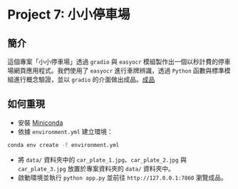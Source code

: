 # Project 7: 小小停車場

## 簡介
這個專案「小小停車場」透過 `gradio` 與 `easyocr` 模組製作出一個以秒計費的停車場網頁應用程式。我們使用了 `easyocr` 進行車牌辨識，透過 `Python` 函數與標準模組進行概念驗證，並以 `gradio` 的介面做出成品。[成品](https://huggingface.co/spaces/ryanlei309/parking_lot)

## 如何重現

- 安裝 [Miniconda](https://docs.anaconda.com/miniconda/)
- 依據 `environment.yml` 建立環境：

```bash
conda env create -f environment.yml
```

- 將 `data/` 資料夾中的 `car_plate_1.jpg`、`car_plate_2.jpg` 與 `car_plate_3.jpg` 放置於專案資料夾的 `data/` 資料夾中。
- 啟動環境並執行 `python app.py` 並前往 `http://127.0.0.1:7860` 瀏覽成品。
